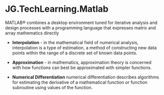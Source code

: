 # JG.TechLearning.Matlab

MATLAB® combines a desktop environment tuned for iterative analysis and design 
processes with a programming language that expresses matrix and array mathematics directly



* __Interpolation__ - in the mathematical field of numerical analysis, interpolation is a type of estimation, a method of constructing new data points within the range of a discrete set of known data points.

* __Approximation__ - in mathematics, approximation theory is concerned with how functions can best be approximated with simpler functions.

* __Numerical Differentiation__ numerical differentiation describes algorithms for estimating the derivative of a mathematical function or function subroutine using values of the function.
